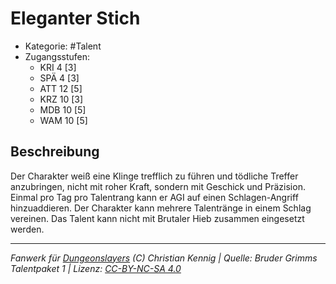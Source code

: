 <!---
Dies ist ein Fanwerk für DUNGEONSLAYERS (C) von Christian Kennig

Quellen:      [Bruder Grimms Talentpaket 1](https://www.f-space.de/ds4/downloads.html)
              [Talentbeschreibungen](https://www.f-space.de/ds4/tools-talentcards.html)
License:      [CC-BY-NC-SA 4.0](https://creativecommons.org/licenses/by-nc-sa/4.0/deed.de)
Richtlinien:  [Fanwerkrichtlinien](https://www.dungeonslayers.net/fanwerk-richtlinien/)
Autor:        Zauberlehrling
-->

  
# Eleganter Stich  
- Kategorie: #Talent  
- Zugangsstufen:  
  - KRI 4 [3]  
  - SPÄ 4 [3]  
  - ATT 12 [5]  
  - KRZ 10 [3]  
  - MDB 10 [5]  
  - WAM 10 [5]  

## Beschreibung  
Der Charakter weiß eine Klinge trefflich zu führen und tödliche Treffer anzubringen, nicht mit roher Kraft, sondern mit Geschick und Präzision. Einmal pro Tag pro Talentrang kann er AGI auf einen Schlagen-Angriff hinzuaddieren. Der Charakter kann mehrere Talentränge in einem Schlag vereinen. Das Talent kann nicht mit Brutaler Hieb zusammen eingesetzt werden.


___  
*Fanwerk für [Dungeonslayers](https://www.dungeonslayers.net/) (C) Christian Kennig | Quelle: Bruder Grimms Talentpaket 1 | Lizenz: [CC-BY-NC-SA 4.0](https://creativecommons.org/licenses/by-nc-sa/4.0/deed.de)*  